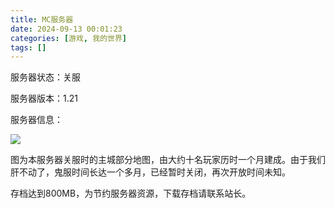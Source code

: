```yaml
---
title: MC服务器
date: 2024-09-13 00:01:23
categories: [游戏, 我的世界]
tags: []
---
```

服务器状态：关服

服务器版本：1.21

服务器信息：

![](https://testgames.me/wp-content/uploads/2024/10/map-2-1022x1024.jpg)

图为本服务器关服时的主城部分地图，由大约十名玩家历时一个月建成。由于我们肝不动了，鬼服时间长达一个多月，已经暂时关闭，再次开放时间未知。

存档达到800MB，为节约服务器资源，下载存档请联系站长。
